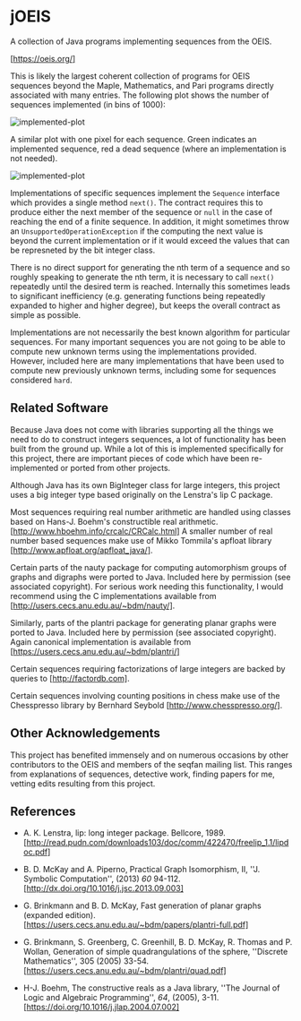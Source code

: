 jOEIS
=====

A collection of Java programs implementing sequences from the OEIS.

[https://oeis.org/]

This is likely the largest coherent collection of programs for OEIS sequences beyond the Maple, Mathematics, and Pari programs directly associated with many entries.  The following plot shows the number of sequences implemented (in bins of 1000):

![implemented-plot](src/irvine/oeis_done.png)

A similar plot with one pixel for each sequence. Green indicates an implemented sequence, red a dead sequence (where an implementation is not needed).

![implemented-plot](src/irvine/oeis-implemented.png)

Implementations of specific sequences implement the ```Sequence``` interface which provides a single method ```next()```.  The contract requires this to produce either the next member of the sequence or ```null``` in the case of reaching the end of a finite sequence.  In addition, it might sometimes throw an ``UnsupportedOperationException`` if the computing the next value is beyond the current implementation or if it would exceed the values that can be represneted by the bit integer class.

There is no direct support for generating the nth term of a sequence and so roughly speaking to generate the nth term, it is necessary to call ```next()``` repeatedly until the desired term is reached.  Internally this sometimes leads to significant inefficiency (e.g. generating functions being repeatedly expanded to higher and higher degree), but keeps the overall contract as simple as possible.

Implementations are not necessarily the best known algorithm for particular sequences.  For many important sequences you are not going to be able to compute new unknown terms using the implementations provided.  However, included here are many implementations that have been used to compute new previously unknown terms, including some for sequences considered ```hard```.


Related Software
----------------

Because Java does not come with libraries supporting all the things we need to do to construct integers sequences, a lot of functionality has been built from the ground up.  While a lot of this is implemented specifically for this project, there are important pieces of code which have been re-implemented or ported from other projects.

Although Java has its own BigInteger class for large integers, this project uses a big integer type based originally on the Lenstra's lip C package.

Most sequences requiring real number arithmetic are handled using classes based on Hans-J. Boehm's constructible real arithmetic. [http://www.hboehm.info/crcalc/CRCalc.html]  A smaller number of real number based sequences make use of Mikko Tommila's apfloat library [http://www.apfloat.org/apfloat_java/].

Certain parts of the nauty package for computing automorphism groups of graphs and digraphs were ported to Java.  Included here by permission (see associated copyright).  For serious work needing this functionality, I would recommend using the C implementations available from [http://users.cecs.anu.edu.au/~bdm/nauty/].

Similarly, parts of the plantri package for generating planar graphs were ported to Java. Included here by permission (see associated copyright).  Again canonical implementation is available from [https://users.cecs.anu.edu.au/~bdm/plantri/]

Certain sequences requiring factorizations of large integers are backed by queries to [http://factordb.com].

Certain sequences involving counting positions in chess make use of the Chesspresso library by Bernhard Seybold [http://www.chesspresso.org/].

Other Acknowledgements
----------------------

This project has benefited immensely and on numerous occasions by other contributors to the OEIS and members of the seqfan mailing list.  This ranges from explanations of sequences, detective work, finding papers for me, vetting edits resulting from this project.

References
----------

* A. K. Lenstra, lip: long integer package. Bellcore, 1989. [http://read.pudn.com/downloads103/doc/comm/422470/freelip_1.1/lipdoc.pdf]

* B. D. McKay and A. Piperno, Practical Graph Isomorphism, II, ''J. Symbolic Computation'', (2013) *60* 94-112. [http://dx.doi.org/10.1016/j.jsc.2013.09.003]

* G. Brinkmann and B. D. McKay, Fast generation of planar graphs (expanded edition). [https://users.cecs.anu.edu.au/~bdm/papers/plantri-full.pdf]

* G. Brinkmann, S. Greenberg, C. Greenhill, B. D. McKay, R. Thomas and P. Wollan, Generation of simple quadrangulations of the sphere, ''Discrete Mathematics'', 305 (2005) 33-54. [https://users.cecs.anu.edu.au/~bdm/plantri/quad.pdf]

* H-J. Boehm, The constructive reals as a Java library, ''The Journal of Logic and Algebraic Programming'', *64*, (2005), 3-11. [https://doi.org/10.1016/j.jlap.2004.07.002]

